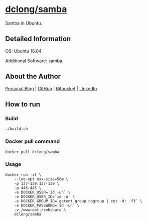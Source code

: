 # [dclong/samba](https://hub.docker.com/r/dclong/samba/)

Samba in Ubuntu. 

## Detailed Information

OS: Ubuntu 16.04

Additional Software: samba.

## About the Author

[Personal Blog](http://www.legendu.net)   |   [GitHub](https://github.com/dclong)   |   [Bitbucket](https://bitbucket.org/dclong/)   |   [LinkedIn](http://www.linkedin.com/in/ben-chuanlong-du-1239b221/)



## How to run

### Build

```
./build.sh
```

### Docker pull command

```
docker pull dclong/samba
```

### Usage

```
docker run -it \
    --log-opt max-size=50m \
    -p 137-139:137-139 \
    -p 445:445 \
    -e DOCKER_USER=`id -un` \
    -e DOCKER_USER_ID=`id -u` \
    -e DOCKER_GROUP_ID=`getent group nogroup | cut -d: -f3` \
    -e DOCKER_PASSWORD=`id -un` \
    -v /wwwroot:/smbshare \
    dclong/samba
```
